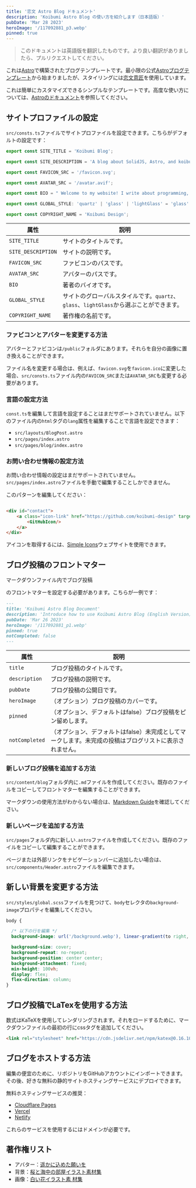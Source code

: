 ```yaml
---
title: '恋文 Astro Blog ドキュメント'
description: 'Koibumi Astro Blog の使い方を紹介します（日本語版）'
pubDate: 'Mar 28 2023'
heroImage: '/117092881_p3.webp'
pinned: true
---
```


> このドキュメントは英語版を翻訳したものです。より良い翻訳がありましたら、プルリクエストしてください。

これは[Astro](https://astro.build)で構築されたブログテンプレートです。最小限の公式[Astroブログテンプレート](https://astro.build/themes/details/blog/)から始まりましたが、スタイリングには[恋文意匠](https://solid.koibumi.art)を使用しています。

これは簡単にカスタマイズできるシンプルなテンプレートです。高度な使い方については、[Astroのドキュメント](https://docs.astro.build)を参照してください。

## サイトプロファイルの設定

`src/consts.ts`ファイルでサイトプロファイルを設定できます。こちらがデフォルトの設定です：

```ts
export const SITE_TITLE = 'Koibumi Blog';

export const SITE_DESCRIPTION = 'A blog about SolidJS, Astro, and koibumi design.';

export const FAVICON_SRC = '/favicon.svg';

export const AVATAR_SRC = '/avatar.avif';

export const BIO = " Welcome to my website! I write about programming, technology, and other things that interest me."

export const GLOBAL_STYLE: 'quartz' | 'glass' | 'lightGlass' = 'glass'

export const COPYRIGHT_NAME = 'Koibumi Design';
```

| 属性               | 説明                                                                                  |
|-------------------|--------------------------------------------------------------------------------------|
| `SITE_TITLE`      | サイトのタイトルです。                                                                   |
| `SITE_DESCRIPTION`| サイトの説明です。                                                                       |
| `FAVICON_SRC`     | ファビコンのパスです。                                                                   |
| `AVATAR_SRC`      | アバターのパスです。                                                                     |
| `BIO`             | 著者のバイオです。                                                                       |
| `GLOBAL_STYLE`    | サイトのグローバルスタイルです。`quartz`、`glass`、`lightGlass`から選ぶことができます。|
| `COPYRIGHT_NAME`  | 著作権の名前です。                                                                       |

### ファビコンとアバターを変更する方法

アバターとファビコンは`/public`フォルダにあります。それらを自分の画像に置き換えることができます。

ファイル名を変更する場合は、例えば、`favicon.svg`を`favicon.ico`に変更した場合、`src/consts.ts`ファイル内の`FAVICON_SRC`または`AVATAR_SRC`も変更する必要があります。

### 言語の設定方法

`const.ts`を編集して言語を設定することはまだサポートされていません。以下のファイル内の`html`タグの`lang`属性を編集することで言語を設定できます：

- `src/layouts/BlogPost.astro`
- `src/pages/index.astro`
- `src/pages/blog/index.astro`

### お問い合わせ情報の設定方法

お問い合わせ情報の設定はまだサポートされていません。`src/pages/index.astro`ファイルを手動で編集することしかできません。

このパターンを編集してください：

```html

<div id="contact">
    <a class="icon-link" href="https://github.com/koibumi-design" target="_blank" aria-label="GitHub">
        <GitHubIcon/>
    </a>
</div>
```

アイコンを取得するには、[Simple Icons](https://simpleicons.org)ウェブサイトを使用できます。

## ブログ投稿のフロントマター

マークダウンファイル内でブログ投稿

のフロントマターを設定する必要があります。こちらが一例です：

```md
---
title: 'Koibumi Astro Blog Document'
description: 'Introduce how to use Koibumi Astro Blog (English Version)'
pubDate: 'Mar 26 2023'
heroImage: '/117092881_p1.webp'
pinned: true
notCompleted: false
---
```

| 属性           | 説明                                                                                         |
|---------------|---------------------------------------------------------------------------------------------|
| `title`       | ブログ投稿のタイトルです。                                                                      |
| `description` | ブログ投稿の説明です。                                                                          |
| `pubDate`     | ブログ投稿の公開日です。                                                                        |
| `heroImage`   | （オプション）ブログ投稿のカバーです。                                                          |
| `pinned`      | （オプション、デフォルトはfalse）ブログ投稿をピン留めします。                                    |
| `notCompleted`| （オプション、デフォルトはfalse）未完成としてマークします。未完成の投稿はブログリストに表示されません。 |

### 新しいブログ投稿を追加する方法

`src/content/blog`フォルダ内に`.md`ファイルを作成してください。既存のファイルをコピーしてフロントマターを編集することができます。

マークダウンの使用方法がわからない場合は、[Markdown Guide](https://www.markdownguide.org/basic-syntax/)を確認してください。

### 新しいページを追加する方法

`src/pages`フォルダ内に新しい`.astro`ファイルを作成してください。既存のファイルをコピーして編集することができます。

ページまたは外部リンクをナビゲーションバーに追加したい場合は、`src/components/Header.astro`ファイルを編集できます。

## 新しい背景を変更する方法

`src/styles/global.scss`ファイルを見つけて、`body`セレクタの`background-image`プロパティを編集してください。

```scss
body {

  /* 以下の行を編集 */
  background-image: url('/background.webp'), linear-gradient(to right, #ffcdb9, #FFC0CB);

  background-size: cover;
  background-repeat: no-repeat;
  background-position: center center;
  background-attachment: fixed;
  min-height: 100vh;
  display: flex;
  flex-direction: column;
}
```

## ブログ投稿でLaTexを使用する方法

数式はKaTeXを使用してレンダリングされます。それをロードするために、マークダウンファイルの最初の行にcssタグを追加してください。

```md
<link rel="stylesheet" href="https://cdn.jsdelivr.net/npm/katex@0.16.10/dist/katex.min.css">
```

## ブログをホストする方法

編集の便宜のために、リポジトリをGitHubアカウントにインポートできます。その後、好きな無料の静的サイトホスティングサービスにデプロイできます。

無料ホスティングサービスの推奨：

- [Cloudflare Pages](https://pages.cloudflare.com/)
- [Vercel](https://vercel.com/)
- [Netlify](https://www.netlify.com/)

これらのサービスを使用するにはドメインが必要です。

## 著作権リスト

- アバター：[遥かに込めた願いを](https://www.chichi-pui.com/posts/09ed6832-e2eb-4e80-b107-a93d0e55fd33/)
- 背景：[桜と海中の部屋イラスト素材集](https://www.pixiv.net/artworks/116840824)
- 画像：[白い花イラスト素 材集](https://www.pixiv.net/artworks/117092881)